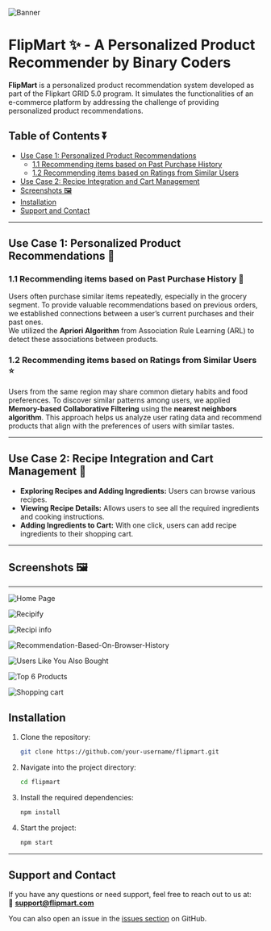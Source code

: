![Banner](./Screenshots/banner.jpg)
# FlipMart ✨ - A Personalized Product Recommender by Binary Coders

**FlipMart** is a personalized product recommendation system developed as part of the Flipkart GRID 5.0 program. It simulates the functionalities of an e-commerce platform by addressing the challenge of providing personalized product recommendations.

## Table of Contents ⏬
- [Use Case 1: Personalized Product Recommendations](#use-case-1-personalized-product-recommendations)
  - [1.1 Recommending items based on Past Purchase History](#11-recommending-items-based-on-past-purchase-history)
  - [1.2 Recommending items based on Ratings from Similar Users](#12-recommending-items-based-on-ratings-from-similar-users)
- [Use Case 2: Recipe Integration and Cart Management](#use-case-2-recipe-integration-and-cart-management)
- [Screenshots 🖼️](#screenshots)
- [Installation](#installation)
- [Support and Contact](#support-and-contact)

---

## Use Case 1: Personalized Product Recommendations 📍

### 1.1 Recommending items based on Past Purchase History 🛒
Users often purchase similar items repeatedly, especially in the grocery segment. To provide valuable recommendations based on previous orders, we established connections between a user’s current purchases and their past ones.  
We utilized the **Apriori Algorithm** from Association Rule Learning (ARL) to detect these associations between products.

### 1.2 Recommending items based on Ratings from Similar Users ⭐
Users from the same region may share common dietary habits and food preferences. To discover similar patterns among users, we applied **Memory-based Collaborative Filtering** using the **nearest neighbors algorithm**. This approach helps us analyze user rating data and recommend products that align with the preferences of users with similar tastes.

---

## Use Case 2: Recipe Integration and Cart Management 🛒

- **Exploring Recipes and Adding Ingredients:** Users can browse various recipes.
- **Viewing Recipe Details:** Allows users to see all the required ingredients and cooking instructions.
- **Adding Ingredients to Cart:** With one click, users can add recipe ingredients to their shopping cart.

---

## Screenshots 🖼️

---

![Home Page](./Screenshots/Home-page.png)

![Recipify](./Screenshots/Recipify.png)

![Recipi info](./Screenshots/Recipi-info.png)

![Recommendation-Based-On-Browser-History](./Screenshots/Recommendation-Based-On-Browser-History.png)

![Users Like You Also Bought](./Screenshots/Users-Like-You-Also-Bought.png)

![Top 6 Products](./Screenshots/Top-6-Products.png)

![Shopping cart](./Screenshots/Shopping-cart.png)


## Installation

1. Clone the repository:
    ```bash
    git clone https://github.com/your-username/flipmart.git
    ```

2. Navigate into the project directory:
    ```bash
    cd flipmart
    ```

3. Install the required dependencies:
    ```bash
    npm install
    ```

4. Start the project:
    ```bash
    npm start
    ```

---

## Support and Contact

If you have any questions or need support, feel free to reach out to us at:  
📧 **support@flipmart.com**

You can also open an issue in the [issues section](https://github.com/your-username/flipmart/issues) on GitHub.
